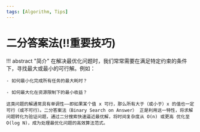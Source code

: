 ```yaml
---
tags: [Algorithm, Tips]
---
```


# 二分答案法(‼️重要技巧)
!!! abstract "简介"
    在解决最优化问题时，我们常常需要在满足特定约束的条件下，寻找最大或最小的可行解。例如：

    - 如何最小化完成所有任务的最大耗时？

    - 如何最大化在资源限制下的最小收益？

    这类问题的解通常具有单调性——即如果某个值 x 可行，那么所有大于（或小于）x 的值也一定可行（或不可行）。二分答案法（Binary Search on Answer） 正是利用这一特性，将求解问题转化为验证问题，通过二分搜索快速逼近最优解，将时间复杂度从 O(n) 或更高 优化至 O(log N)，成为处理最优化问题的高效算法范式。